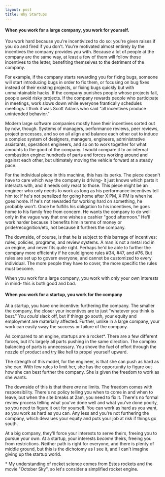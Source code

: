 ```yaml
---
layout: post
title: Why Startups
---
```

#### When you work for a large company, you work for yourself.

You work hard because you're incentivized to do so: you're given raises if you do and fired if you don't.  You're motivated almost entirely by the incentives the company provides you with.  Because a lot of people at the company are the same way, at least a few of them will follow those incentives to the letter, benefiting themselves to the detriment of the company.

For example, if the company starts rewarding you for fixing bugs, someone will start introducing bugs in order to fix them, or focusing on bug fixes instead of their existing projects, or fixing bugs quickly but with unmaintainable hacks.  If the company punishes people whose projects fail, people avoid risky projects.  If the company rewards people who participate in meetings, work slows down while everyone frantically schedules meetings.  I think it was Scott Adams who said "all incentives produce unintended behavior."

Modern large software companies mostly have their incentives sorted out by now, though.  Systems of managers, performance reviews, peer reviews, project processes, and so on all align and balance each other out to induce a complex system of designers, managers, engineers, administrative assistants, operations engineers, and so on to work together for what amounts to the good of the company.  I would compare it to an internal combustion engine: hundreds of parts and forces working around and against each other, but ultimately moving the vehicle forward at a steady pace.

For the individual piece in this machine, this has its perks.  The piece doesn't have to care which way the company is driving- it just knows which parts it interacts with, and it needs only react to those.  This piece might be an engineer who only needs to work as long as his performance incentives tell him to: if he's not penalized for going home after X PM, X PM is when he goes home.  If he's not rewarded for working hard on something, he probably won't.  Once he fulfills his obligation to his incentives, he goes home to his family free from concern.  He wants the company to do well only in the vague way that one wishes a cashier "good afternoon."  He'll work harder because it benefits him in terms of money or pride/recognition/etc, not because it furthers the company.

The downside, of course, is that he is subject to this barrage of incentives: rules, policies, programs, and review systems.  A man is not a metal rod in an engine, and never fits quite right.  Perhaps he'd be able to further the company more efficiently if he could ignore rules #34, #47, and #76.  But rules are set up to govern everyone, and cannot be customized to every individual.  The more people they have to cover, the more specific the rules must become.

When you work for a large company, you work with only your own interests in mind- this is both good and bad.

#### When you work for a startup, you work for the company

At a startup, you have one incentive: furthering the company.  The smaller the company, the closer your incentives are to just "whatever you think is best."  You *could* slack off, but if things go south, your equity and employment are materially affected.  Further, unlike in a large company, your work can easily sway the success or failure of the company.

As compared to an engine, startups are a rocket*.  There are a few different forces, but it's largely all parts pushing in the same direction.  The complex balancing of parts is unnecessary.  You shove the fuel of effort through the nozzle of product and try like hell to propel yourself upward.

The strength of this model, for the engineer, is that she can push as hard as she can.  With few rules to limit her, she has the opportunity to figure out how she can best further the company.  She is given the freedom to work as she wants.

The downside of this is that there *are* no limits.  The freedom comes with responsibility.  There's no policy telling you when to come in and when to leave, but when the site breaks at 2am, you need to fix it.  There's no formal review process telling what you've done well and what you've done poorly, so you need to figure it out for yourself.  You can work as hard as you want, so you work as hard as you can.  Any less and you're not furthering the company, which devalues your equity and puts your job at risk if things go south.

At a big company, they'll force your interests to serve theirs, freeing you to pursue your own.  At a startup, your interests *become* theirs, freeing you from restrictions.  Neither path is right for everyone, and there is plenty of middle ground, but this is the dichotomy as I see it, and I can't imagine giving up the startup world.

\* My understanding of rocket science comes from Estes rockets and the movie "October Sky", so let's consider a simplified rocket engine.

